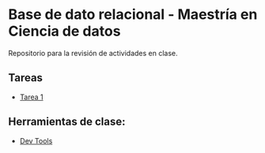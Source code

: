 # Base de dato relacional - Maestría en Ciencia de datos

Repositorio para la revisión de actividades en clase.

## Tareas
- [Tarea 1](./Tarea%201/README.md)


## Herramientas de clase:
- [Dev Tools](./Dev_Tools/README.md)
